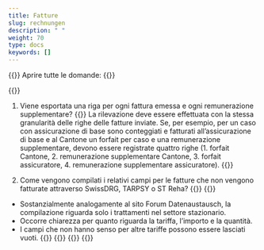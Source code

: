 ```yaml
---
title: Fatture 
slug: rechnungen
description: " "
weight: 70
type: docs
keywords: []
---
```


{{<faqBlock>}}
Aprire tutte le domande: {{<collapsibleGroupCommand groupId="rechnungen">}}

{{<numberedList>}}
1. Viene esportata una riga per ogni fattura emessa e ogni remunerazione supplementare?
{{<collapsibleBlock groupId="rechnungen">}}
La rilevazione deve essere effettuata con la stessa granularità delle righe delle fatture inviate. Se, per esempio, per un caso con assicurazione di base sono conteggiati e fatturati all’assicurazione di base e al Cantone un forfait per caso e una remunerazione supplementare, devono essere registrate quattro righe (1. forfait Cantone, 2. remunerazione supplementare Cantone, 3. forfait assicuratore, 4. remunerazione supplementare assicuratore).
{{</collapsibleBlock>}}

2. Come vengono compilati i relativi campi per le fatture che non vengono fatturate attraverso SwissDRG, TARPSY o ST Reha?
{{<collapsibleBlock groupId="rechnungen">}}
{{<markdown>}}
-	Sostanzialmente analogamente al sito Forum Datenaustausch, la compilazione riguarda solo i trattamenti nel settore stazionario. 
-	Occorre chiarezza per quanto riguarda la tariffa, l’importo e la quantità. 
-	I campi che non hanno senso per altre tariffe possono essere lasciati vuoti. 
{{</markdown>}}
{{</collapsibleBlock>}}
{{</numberedList>}}
{{</faqBlock>}}